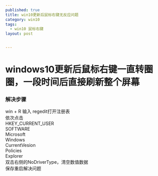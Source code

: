 ```yaml
---
published: true
title: win10更新后鼠标右键无反应问题
category: win10
tags: 
  - win10 鼠标右键
layout: post


---
```


# windows10更新后鼠标右键一直转圈圈，一段时间后直接刷新整个屏幕   

### 解决步骤   
win + R 输入  regedit打开注册表    
依次点击    
HKEY_CURRENT_USER    
SOFTWARE  
Microsoft  
Windows  
CurrentVesion   
Policies   
Explorer   
双击右侧的NoDriverType，清空数值数据   
保存重启解决问题   

